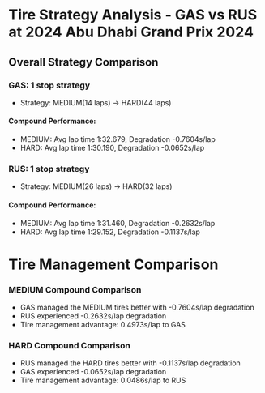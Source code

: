 # Tire Strategy Analysis - GAS vs RUS at 2024 Abu Dhabi Grand Prix 2024

## Overall Strategy Comparison

### GAS: 1 stop strategy
* Strategy: MEDIUM(14 laps) → HARD(44 laps)

#### Compound Performance:
* MEDIUM: Avg lap time 1:32.679, Degradation -0.7604s/lap
* HARD: Avg lap time 1:30.190, Degradation -0.0652s/lap

### RUS: 1 stop strategy
* Strategy: MEDIUM(26 laps) → HARD(32 laps)

#### Compound Performance:
* MEDIUM: Avg lap time 1:31.460, Degradation -0.2632s/lap
* HARD: Avg lap time 1:29.152, Degradation -0.1137s/lap

# Tire Management Comparison

### MEDIUM Compound Comparison
* GAS managed the MEDIUM tires better with -0.7604s/lap degradation
* RUS experienced -0.2632s/lap degradation
* Tire management advantage: 0.4973s/lap to GAS

### HARD Compound Comparison
* RUS managed the HARD tires better with -0.1137s/lap degradation
* GAS experienced -0.0652s/lap degradation
* Tire management advantage: 0.0486s/lap to RUS